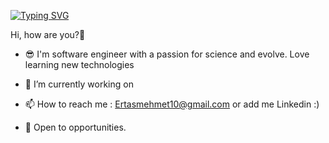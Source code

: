 [![Typing SVG](https://readme-typing-svg.demolab.com?font=Fira+Code&weight=300&size=25&duration=2000&pause=1000&center=true&width=500&height=77&lines=I'm+Mehmet+Ertas;Software+Engineer+in+Turkey%F0%9F%A7%91%E2%80%8D%F0%9F%92%BB)](https://git.io/typing-svg)


Hi, how are you?👋

* 😎 I'm software engineer with a passion for science and evolve. Love learning new technologies 

* 🌱 I’m currently working on

* 📫 How to reach me : Ertasmehmet10@gmail.com or add me Linkedin :)

* 👯 Open to opportunities.






